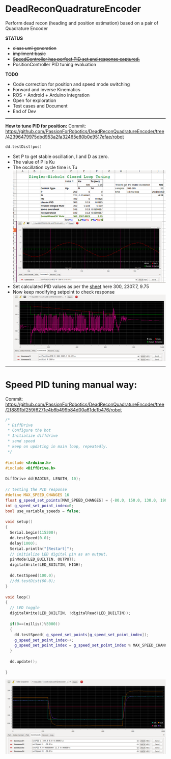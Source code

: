 # DeadReconQuadratureEncoder
Perform dead recon (heading and position estimation) based on a pair of Quadrature Encoder

**STATUS**
 - ~~class uml generation~~
 - ~~impliment basic~~
 - [~~SpeedController has perfect PID set and response captured.~~](#speed-pid-tuning-manual-way)
 - PositionController PID tuning evaluation
 
**TODO**
 - Code correction for position and speed mode switching
 - Forward and inverse Kinematics
 - ROS + Android + Arduino integration
 - Open for exploration
 - Test cases and Document 
 - End of Dev
  
  ___
  
  **How to tune PID for position:**
  Commit: https://github.com/PassionForRobotics/DeadReconQuadratureEncoder/tree/42396479975dbd953a2fa32465e80b0e9517efae/robot
  
  ``` c++ 
  dd.testDist(pos)
  ```
  
  * Set P to get stable oscillation, I and D as zero.
  * The value of P is Ku
  * The oscillation cycle time is Tu
  ![How_to_determine_PID_params](https://raw.githubusercontent.com/PassionForRobotics/DeadReconQuadratureEncoder/42396479975dbd953a2fa32465e80b0e9517efae/robot/img/PID_calcs.png)
  * Set calculated PID values as per the [sheet](https://github.com/PassionForRobotics/DeadReconQuadratureEncoder/blob/42396479975dbd953a2fa32465e80b0e9517efae/robot/img/ZN_PID_Loop_Tuning.xls) here 300, 2307.7, 9.75
  * Now keep modifying setpoint to check response
  ![PID respose](https://raw.githubusercontent.com/PassionForRobotics/DeadReconQuadratureEncoder/42396479975dbd953a2fa32465e80b0e9517efae/robot/img/PosPID_Response.png)

  ___
 
  # **Speed PID tuning manual way:**
  Commit: https://github.com/PassionForRobotics/DeadReconQuadratureEncoder/tree/2f8891bf259f6271e4b6b499b84d00a61de1b476/robot
  
``` c++
/*
 * DiffDrive
 * Configure the bot
 * Initialize diffdrive
 * send speed
 * keep on updating in main loop, repeatedly.
 */

#include <Arduino.h>
#include <DiffDrive.h>

DiffDrive dd(RADIUS, LENGTH, 10);

// testing the PID response
#define MAX_SPEED_CHANGES 16
float g_speed_set_points[MAX_SPEED_CHANGES] = {-80.0, 150.0, 130.0, 190.0, 120.0, 60.0, 220.0, 80.0, 40.0, 70.0, -50, -100, -150, -210, 0, 150};
int g_speed_set_point_index=0;
bool use_variable_speeds = false;

void setup()
{
  Serial.begin(115200);
  dd.testSpeed(0.0);
  delay(1000);
  Serial.println("[Restart]");
  // initialize LED digital pin as an output.
  pinMode(LED_BUILTIN, OUTPUT);
  digitalWrite(LED_BUILTIN, HIGH);

  dd.testSpeed(100.0);
  //dd.testDist(60.0);
}

void loop()
{
  // LED toggle
  digitalWrite(LED_BUILTIN, !digitalRead(LED_BUILTIN));

  if(0==(millis()%5000))
  {
    dd.testSpeed( g_speed_set_points[g_speed_set_point_index]);
    g_speed_set_point_index++;
    g_speed_set_point_index = g_speed_set_point_index % MAX_SPEED_CHANGES;
  }

  dd.update();

}
```
[![N|Solid](https://raw.githubusercontent.com/PassionForRobotics/DeadReconQuadratureEncoder/master/robot/img/speedcontroller_pid_response.png)](https://github.com/PassionForRobotics/DeadReconQuadratureEncoder/tree/4819c54bddf1a7e8d9cc2ce244a2f11f672f5620/robot)
